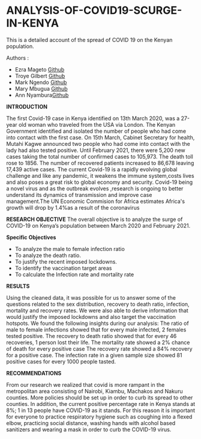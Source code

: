 # ANALYSIS-OF-COVID19-SCURGE-IN-KENYA

This is a detailed account of the spread of COVID 19 on the Kenyan population.

Authors :
* Ezra Mageto [Github](https://github.com/EZZRITOE)
* Troye Gilbert [Github](https://github.com/3HeadedSnake)
* Mark Ngendo [Github](https://github.com/MarkNgendo)
* Mary Mbugua [Github](https://github.com/marywahu109)
* Ann Nyambura[Github]()



**INTRODUCTION**

The first Covid-19 case in Kenya identified on 13th March 2020, was a 27-year old woman who traveled from the USA via London. The Kenyan Government identified and isolated the number of people who had come into contact with the first case. On 15th March, Cabinet Secretary for health, Mutahi Kagwe announced two people who had come into contact with the lady had also tested positive. Until February 2021, there were 5,200 new cases taking the total number of confirmed cases to 105,973. The death toll rose to 1856. The number of recovered patients increased to 86,678 leaving 17,439 active cases. 
The current Covid-19 is a rapidly evolving global challenge and like any pandemic, it weakens the immune system,costs lives and also poses a great risk to global economy and security. Covid-19 being a novel virus and as the outbreak evolves ,research is ongoing to better understand its dynamics of transmission and improve case management.The UN Economic Commision for Africa estimates Africa's growth will drop by 1.4%as a result of the coronavirus

**RESEARCH OBJECTIVE**
The overall objective is to analyze the surge of COVID-19 on Kenya’s population between March 2020 and February 2021.

**Specific Objectives**
- To analyze the male to female infection ratio
- To analyze the death ratio.
- To justify the  recent imposed lockdowns.
- To identify  the vaccination target areas
- To calculate the Infection rate and mortality rate

**RESULTS**

Using the cleaned data, it was possible for us to answer some of the questions related to the sex distribution, recovery to death ratio, infection, mortality and  recovery rates. We were also able to derive information that would justify the imposed lockdowns and also target the vaccination hotspots. We found the following insights during our analysis:
The ratio of male to female infections showed that for every male infected, 2 females tested positive.
The recovery to death ratio showed that for every 46 recoveries, 1 person lost their life.
The mortality rate showed a 2% chance of death for every positive case
The recovery rate showed a 84% recovery for a positive case.
The infection rate in a given sample size showed 81 positive cases for every 1000 people tasted.


**RECOMMENDATIONS**

From our research we realized that covid is more rampant in the metropolitan area consisting of Nairobi, Kiambu, Machakos and Nakuru counties. More policies should be set up in order to curb its spread to other counties. In addition, the current positive percentage rate in Kenya stands at 8%; 1 in 13 people have COVID-19 as it stands. For this reason it is important for everyone to practice respiratory hygiene such as coughing into a flexed elbow, practicing social distance, washing hands with alcohol based sanitizers and wearing a mask in order to curb the COVID-19 virus.



